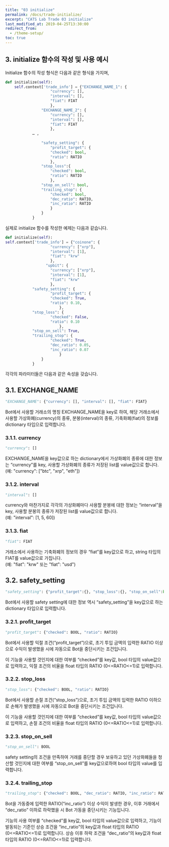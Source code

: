 ```yaml
---
title: "03 initialize"
permalink: /docs/trade-initialize/
excerpt: "CATS Lab Trade 03 initialize"
last_modified_at: 2019-04-25T13:30:00
redirect_from:
  - /theme-setup/
toc: true
---
```


## 3. initialize 함수의 작성 및 사용 예시  


Initialize 함수의 작성 형식은 다음과 같은 형식을 가지며, 

```python
def initialize(self):
	self.context['trade_info'] = {"EXCHANGE_NAME_1": {
					"currency": [], 
					"interval": [],
					"fiat": FIAT
					},
				"EXCHANGE_NAME_2": {
					"currency": [],
					"interval": [],
					"fiat": FIAT
					},
			… , 
			
				"safety_setting": {
					"profit_target": {
					"checked": bool,
					"ratio": RATIO
					},
				"stop_loss":{
					"checked": bool,
					"ratio": RATIO
					},
				"stop_on_sell": bool,
				"trailing_stop": {
					"checked": bool,
					"dec_ratio": RATIO,
					"inc_ratio": RATIO
					}
				}
			}

```

실제로 initialize 함수를 작성한 예제는 다음과 같습니다.

```python
def initialize(self):
self.context['trade_info'] = {"coinone": {
					"currency": ["xrp"],
					"interval": [1],
					"fiat": "krw"
					},
			      "upbit": {
					"currency": ["xrp"],
					"interval": [1],
					"fiat": "krw"
					}, 
			"safety_setting": {
					"profit_target": {
					"checked": True, 
					"ratio": 0.10,
						}, 
			"stop_loss": {
					"checked": False, 
					"ratio": 0.10
						}, 
			"stop_on_sell": True, 
			"trailing_stop": {
					"checked": True, 
					"dec_ratio": 0.05,
					"inc_ratio": 0.07
						}
				}
			}

```

각각의 파라미터들은 다음과 같은 속성을 갖습니다.

## 3.1. EXCHANGE_NAME  

```python
"EXCHANGE_NAME": {"currency": [], "interval": [], "fiat": FIAT}  
```

Bot에서 사용할 거래소의 명칭 EXCHANGE_NAME을 key로 하여, 해당 거래소에서 사용할 가상화폐(currency)의 종류, 분봉(interval)의 종류, 기축화폐(fiat)의 정보를 dictionary 타입으로 입력합니다. 


### 3.1.1. currency  
```python
"currency": []  
```

EXCHANGE_NAME을 key값으로 하는 dictionary에서 가상화폐의 종류에 대한 정보는 “currency”를 key, 사용할 가상화폐의 종류가 저장된 list를 value값으로 합니다. 
(예: "currency": ["btc", "xrp", "eth"])


### 3.1.2. interval  
```python
"interval": []  
```

currency와 마찬가지로 각각의 가상화폐마다 사용할 분봉에 대한 정보는 “interval”을 key, 사용할 분봉의 종류가 저장된 list를 value값으로 합니다.  
(예: "interval": [1, 5, 60])


### 3.1.3. fiat  
```python
"fiat": FIAT  
```

거래소에서 사용하는 기축화폐의 정보의 경우 “fiat”를 key값으로 하고, string 타입의 FIAT를 value값으로 가집니다.  
(예: "fiat": "krw" 또는 "fiat": "usd")



## 3.2. safety_setting
```python
"safety_setting": {"profit_target":{}, "stop_loss":{}, "stop_on_sell":bool, trailing_stop”:{}}  
```

Bot에서 사용할 safety setting에 대한 정보 역시 “safety_setting”을 key값으로 하는 dictionary 타입으로 입력합니다. 


### 3.2.1. profit_target  
```python
"profit_target": {"checked": BOOL, "ratio": RATIO}  
```

Bot에서 사용할 익절 조건(“profit_target”)으로, 초기 투입 금액의 입력한 RATIO 이상으로 수익이 발생했을 시에 자동으로 Bot을 중단시키는 조건입니다. 

이 기능을 사용할 것인지에 대한 여부를 “checked”를 key값, bool 타입의 value값으로 입력하고, 익절 조건의 비율을 float 타입의 RATIO (0<=RATIO<=1)로 입력합니다.


### 3.2.2. stop_loss  
```python
"stop_loss": {"checked": BOOL, "ratio": RATIO}  
```

Bot에서 사용할 손절 조건(“stop_loss”)으로, 초기 투입 금액의 입력한 RATIO 이하으로 손해가 발생했을 시에 자동으로 Bot을 중단시키는 조건입니다. 

이 기능을 사용할 것인지에 대한 여부를 “checked”를 key값, bool 타입의 value값으로 입력하고, 손절 조건의 비율을 float 타입의 RATIO (0<=RATIO<=1)로 입력합니다.


### 3.2.3. stop_on_sell  
```python
"stop_on_sell": BOOL  
```

safety setting의 조건을 만족하여 거래를 중단할 경우 보유하고 있던 가상화폐들을 청산할 것인지에 대한 여부를 “stop_on_sell”를 key값으로하여 bool 타입의 value를 입력합니다. 


### 3.2.4. trailing_stop  
```python
"trailing_stop": {"checked": BOOL, "dec_ratio": RATIO, "inc_ratio": RATIO}  
```

Bot을 가동중에 입력한 RATIO(“inc_ratio”) 이상 수익이 발생한 경우, 이후 거래에서 “dec_ratio” 이하로 하락했을 시 Bot 가동을 중단시키는 기능입니다. 

기능의 사용 여부를 “checked”를 key값, bool 타입의 value값으로 입력하고, 기능이 발동되는 기준인 상승 조건을 “inc_ratio”의 key값과 float 타입의 RATIO (0<=RATIO<=1)로 입력합니다. 상승 이후 하락 조건을 “dec_ratio”의 key값과 float 타입의 RATIO (0<=RATIO<=1)로 입력합니다. 

